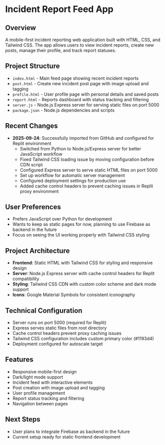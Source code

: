 # Incident Report Feed App

## Overview
A mobile-first incident reporting web application built with HTML, CSS, and Tailwind CSS. The app allows users to view incident reports, create new posts, manage their profile, and track report statuses.

## Project Structure
- `index.html` - Main feed page showing recent incident reports
- `post.html` - Create new incident post page with image upload and tagging
- `profile.html` - User profile page with personal details and saved posts
- `report.html` - Reports dashboard with status tracking and filtering
- `server.js` - Node.js Express server for serving static files on port 5000
- `package.json` - Node.js dependencies and scripts

## Recent Changes
- **2025-09-24**: Successfully imported from GitHub and configured for Replit environment
  - Switched from Python to Node.js/Express server for better JavaScript workflow
  - Fixed Tailwind CSS loading issue by moving configuration before CDN script
  - Configured Express server to serve static HTML files on port 5000
  - Set up workflow for automatic server management
  - Configured deployment settings for production use
  - Added cache control headers to prevent caching issues in Replit proxy environment

## User Preferences
- Prefers JavaScript over Python for development
- Wants to keep as static pages for now, planning to use Firebase as backend in the future
- Focus on seeing the UI working properly with Tailwind CSS styling

## Project Architecture
- **Frontend**: Static HTML with Tailwind CSS for styling and responsive design
- **Server**: Node.js Express server with cache control headers for Replit compatibility
- **Styling**: Tailwind CSS CDN with custom color scheme and dark mode support
- **Icons**: Google Material Symbols for consistent iconography

## Technical Configuration
- Server runs on port 5000 (required for Replit)
- Express serves static files from root directory
- Cache control headers prevent proxy caching issues
- Tailwind CSS configuration includes custom primary color (#1193d4)
- Deployment configured for autoscale target

## Features
- Responsive mobile-first design
- Dark/light mode support
- Incident feed with interactive elements
- Post creation with image upload and tagging
- User profile management
- Report status tracking and filtering
- Navigation between pages

## Next Steps
- User plans to integrate Firebase as backend in the future
- Current setup ready for static frontend development
